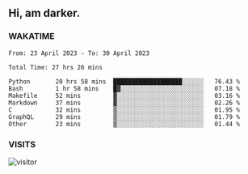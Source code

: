## Hi, am darker.

### WAKATIME

<!--START_SECTION:waka-->

```text
From: 23 April 2023 - To: 30 April 2023

Total Time: 27 hrs 26 mins

Python       20 hrs 58 mins  ███████████████████░░░░░░   76.43 %
Bash         1 hr 58 mins    █▓░░░░░░░░░░░░░░░░░░░░░░░   07.18 %
Makefile     52 mins         ▓░░░░░░░░░░░░░░░░░░░░░░░░   03.16 %
Markdown     37 mins         ▓░░░░░░░░░░░░░░░░░░░░░░░░   02.26 %
C            32 mins         ▒░░░░░░░░░░░░░░░░░░░░░░░░   01.95 %
GraphQL      29 mins         ▒░░░░░░░░░░░░░░░░░░░░░░░░   01.79 %
Other        23 mins         ▒░░░░░░░░░░░░░░░░░░░░░░░░   01.44 %
```

<!--END_SECTION:waka-->

### VISITS
<!-- i should probably build this when i will have some time -->
![visitor](https://profile-counter.glitch.me/sanix-darker/count.svg)
